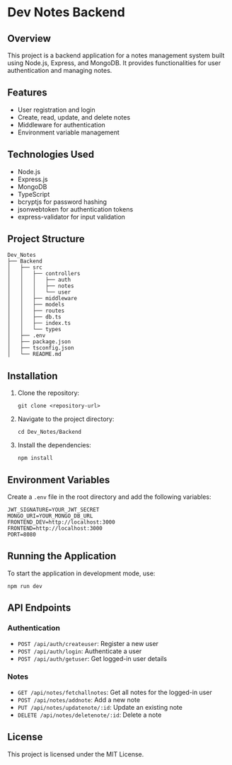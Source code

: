# Dev Notes Backend

## Overview
This project is a backend application for a notes management system built using Node.js, Express, and MongoDB. It provides functionalities for user authentication and managing notes.

## Features
- User registration and login
- Create, read, update, and delete notes
- Middleware for authentication
- Environment variable management

## Technologies Used
- Node.js
- Express.js
- MongoDB
- TypeScript
- bcryptjs for password hashing
- jsonwebtoken for authentication tokens
- express-validator for input validation

## Project Structure
```
Dev_Notes
├── Backend
│   ├── src
│   │   ├── controllers
│   │   │   ├── auth
│   │   │   ├── notes
│   │   │   └── user
│   │   ├── middleware
│   │   ├── models
│   │   ├── routes
│   │   ├── db.ts
│   │   ├── index.ts
│   │   └── types
│   ├── .env
│   ├── package.json
│   ├── tsconfig.json
│   └── README.md
```

## Installation
1. Clone the repository:
   ```
   git clone <repository-url>
   ```
2. Navigate to the project directory:
   ```
   cd Dev_Notes/Backend
   ```
3. Install the dependencies:
   ```
   npm install
   ```

## Environment Variables
Create a `.env` file in the root directory and add the following variables:
```
JWT_SIGNATURE=YOUR_JWT_SECRET
MONGO_URI=YOUR_MONGO_DB_URL
FRONTEND_DEV=http://localhost:3000
FRONTEND=http://localhost:3000
PORT=8080
```

## Running the Application
To start the application in development mode, use:
```
npm run dev
```

## API Endpoints
### Authentication
- `POST /api/auth/createuser`: Register a new user
- `POST /api/auth/login`: Authenticate a user
- `POST /api/auth/getuser`: Get logged-in user details

### Notes
- `GET /api/notes/fetchallnotes`: Get all notes for the logged-in user
- `POST /api/notes/addnote`: Add a new note
- `PUT /api/notes/updatenote/:id`: Update an existing note
- `DELETE /api/notes/deletenote/:id`: Delete a note

## License
This project is licensed under the MIT License.